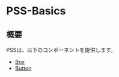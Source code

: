 # PSS-Basics

## 概要

PSSは、以下のコンポーネントを提供します。

- [Box](./components/box.md)
- [Button](./components/button.md)